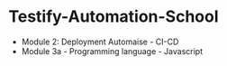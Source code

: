 # Testify-Automation-School

- Module 2: Deployment Automaise - CI-CD
- Module 3a - Programming language - Javascript
